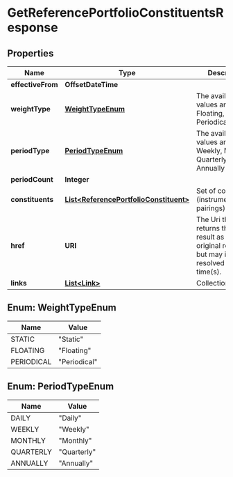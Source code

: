 

# GetReferencePortfolioConstituentsResponse


## Properties

Name | Type | Description | Notes
------------ | ------------- | ------------- | -------------
**effectiveFrom** | **OffsetDateTime** |  | 
**weightType** | [**WeightTypeEnum**](#WeightTypeEnum) | The available values are: Static, Floating, Periodical | 
**periodType** | [**PeriodTypeEnum**](#PeriodTypeEnum) | The available values are: Daily, Weekly, Monthly, Quarterly, Annually |  [optional]
**periodCount** | **Integer** |  |  [optional]
**constituents** | [**List&lt;ReferencePortfolioConstituent&gt;**](ReferencePortfolioConstituent.md) | Set of constituents (instrument/weight pairings) | 
**href** | **URI** | The Uri that returns the same result as the original request,  but may include resolved as at time(s). |  [optional]
**links** | [**List&lt;Link&gt;**](Link.md) | Collection of links. |  [optional]



## Enum: WeightTypeEnum

Name | Value
---- | -----
STATIC | &quot;Static&quot;
FLOATING | &quot;Floating&quot;
PERIODICAL | &quot;Periodical&quot;



## Enum: PeriodTypeEnum

Name | Value
---- | -----
DAILY | &quot;Daily&quot;
WEEKLY | &quot;Weekly&quot;
MONTHLY | &quot;Monthly&quot;
QUARTERLY | &quot;Quarterly&quot;
ANNUALLY | &quot;Annually&quot;



